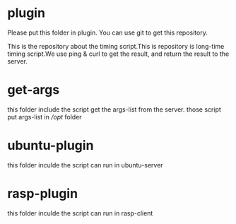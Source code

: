 # plugin
Please put this folder in plugin.
You can use git to get this repository.

This is the repository about the timing script.This is repository is long-time timing script.We use ping & curl to get the result, and return the result to the server.

# get-args
this folder include the script get the args-list from the server.
those script put args-list in */opt* folder


# ubuntu-plugin
this folder inculde the script can run in ubuntu-server


# rasp-plugin
this folder inculde the script can run in rasp-client



